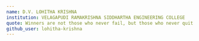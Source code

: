 ```yaml
---
name: D.V. LOHITHA KRISHNA
institution: VELAGAPUDI RAMAKRISHNA SIDDHARTHA ENGINEERING COLLEGE
quote: Winners are not those who never fail, but those who never quit
github_user: lohitha-krishna
---
```


